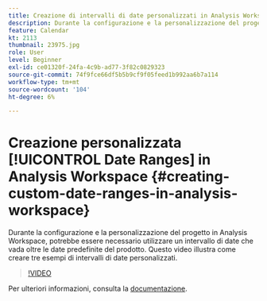 ```yaml
---
title: Creazione di intervalli di date personalizzati in Analysis Workspace
description: Durante la configurazione e la personalizzazione del progetto in Analysis Workspace, potrebbe essere necessario utilizzare un intervallo di date che vada oltre le date predefinite del prodotto. Questo video illustra come creare tre esempi di intervalli di date personalizzati.
feature: Calendar
kt: 2113
thumbnail: 23975.jpg
role: User
level: Beginner
exl-id: ce01320f-24fa-4c9b-ad77-3f82c0829323
source-git-commit: 74f9fce66df5b5b9cf9f05feed1b992aa6b7a114
workflow-type: tm+mt
source-wordcount: '104'
ht-degree: 6%

---
```


# Creazione personalizzata [!UICONTROL Date Ranges] in Analysis Workspace {#creating-custom-date-ranges-in-analysis-workspace}

Durante la configurazione e la personalizzazione del progetto in Analysis Workspace, potrebbe essere necessario utilizzare un intervallo di date che vada oltre le date predefinite del prodotto. Questo video illustra come creare tre esempi di intervalli di date personalizzati.

>[!VIDEO](https://video.tv.adobe.com/v/23975/?quality=12&learn=on)

Per ulteriori informazioni, consulta la [documentazione](https://experienceleague.adobe.com/docs/analytics/analyze/analysis-workspace/components/calendar-date-ranges/custom-date-ranges.html?lang=en).
